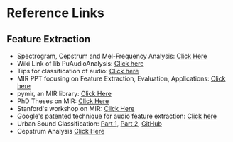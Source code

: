 # Reference Links


## Feature Extraction 

- Spectrogram, Cepstrum and Mel-Frequency Analysis: [Click Here](http://www.speech.cs.cmu.edu/15-492/slides/03_mfcc.pdf)
- Wiki Link of lib PuAudioAnalysis: [Click here](https://github.com/tyiannak/pyAudioAnalysis/wiki/3.-Feature-Extraction)
- Tips for classification of audio: [Click here](http://www.nyu.edu/classes/bello/ACA_files/8-classification.pdf)
- MIR PPT focusing on Feature Extraction, Evaluation, Applications: [Click here](http://www.ifs.tuwien.ac.at/~schindler/lectures/IR_VU_SS2010-MIR_pt2-TL%20(Alex)%202013.pdf)
- pymir, an MIR library: [Click Here](https://github.com/jsawruk/pymir)
- PhD Theses on MIR: [Click Here](http://www.pampalk.at/mir-phds/)
- Stanford's workshop on MIR: [Click Here](https://github.com/sabSAThai/stanford-mir)
- Google's patented technique for audio feature extraction: [Click here](https://patentimages.storage.googleapis.com/34/0e/d1/9a54c7528cf8ad/US7091409.pdf)
- Urban Sound Classification: [Part 1](http://aqibsaeed.github.io/2016-09-03-urban-sound-classification-part-1/), [Part 2](http://aqibsaeed.github.io/2016-09-24-urban-sound-classification-part-2/), [GitHub](https://github.com/aqibsaeed/Urban-Sound-Classification) 
- Cepstrum Analysis [Click Here](http://research.cs.tamu.edu/prism/lectures/sp/l9.pdf)